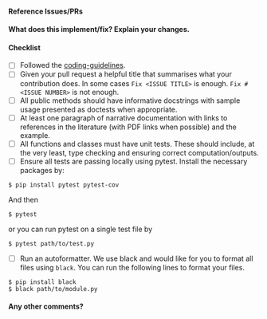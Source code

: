 <!--
Thanks for contributing a pull request! Please ensure you have taken a look at
the contribution guidelines: https://github.com/neurodata/graspy/blob/master/CONTRIBUTING.md#pull-request-checklist
-->

#### Reference Issues/PRs
<!--
Example: Fixes #1234. See also #3456.
Please use keywords (e.g., Fixes) to create link to the issues or pull requests
you resolved, so that they will automatically be closed when your pull request
is merged. See https://github.com/blog/1506-closing-issues-via-pull-requests
-->


#### What does this implement/fix? Explain your changes.


#### Checklist

- [ ] Followed the [coding-guidelines](#guidelines).
- [ ] Given your pull request a helpful title that summarises what your contribution does. In some cases ``Fix <ISSUE TITLE>`` is enough. ``Fix #<ISSUE NUMBER>`` is not enough.
- [ ] All public methods should have informative docstrings with sample usage presented as doctests when appropriate.
- [ ] At least one paragraph of narrative documentation with links to references in the literature (with PDF links when possible) and the example.
- [ ] All functions and classes must have unit tests. These should include, at the very least, type checking and ensuring correct computation/outputs.
- [ ] Ensure all tests are passing locally using pytest. Install the necessary packages by:
```
$ pip install pytest pytest-cov
```
And then
```
$ pytest
```
or you can run pytest on a single test file by
```
$ pytest path/to/test.py
```
- [ ] Run an autoformatter. We use black and would like for you to format all files using ``black``. You can run the following lines to format your files.
```
$ pip install black
$ black path/to/module.py
```

#### Any other comments?

